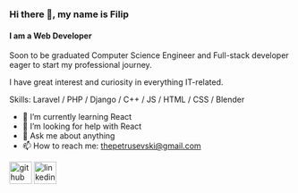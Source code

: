 ### Hi there 👋, my name is Filip
#### I am a Web Developer
Soon to be graduated Computer Science Engineer and Full-stack developer eager to start my professional journey.

I have great interest and curiosity in everything IT-related.

Skills: Laravel / PHP / Django / C++ / JS / HTML / CSS / Blender 

- 🌱 I’m currently learning React 
- 🤔 I’m looking for help with React 
- 💬 Ask me about anything 
- 📫 How to reach me: thepetrusevski@gmail.com 


[<img src='https://cdn.jsdelivr.net/npm/simple-icons@3.0.1/icons/github.svg' alt='github' height='40'>](https://github.com/https://github.com/FilipHub)  [<img src='https://cdn.jsdelivr.net/npm/simple-icons@3.0.1/icons/linkedin.svg' alt='linkedin' height='40'>](https://www.linkedin.com/in/https://www.linkedin.com/in/filip-petrushevski-//)  

